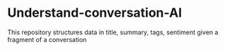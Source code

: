 # Understand-conversation-AI
This repository structures data in title, summary, tags, sentiment given a fragment of a conversation

